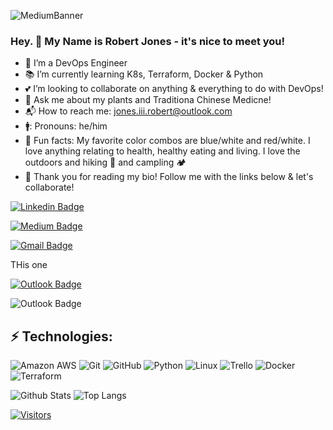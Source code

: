 
![MediumBanner](https://user-images.githubusercontent.com/100802530/178038667-17c0ead2-1934-4360-a455-5316fa896527.jpg)


### Hey.  👋 My Name is Robert Jones - it's nice to meet you!
<!--🔭 I’m currently working on-->

- 👀 I’m a DevOps Engineer
- :books: I’m currently learning K8s, Terraform, Docker & Python 
- :two_hearts: I’m looking to collaborate on anything & everything to do with DevOps!
- 💬 Ask me about my plants and Traditiona Chinese Medicne! 
- :mailbox_with_mail: How to reach me: jones.iii.robert@outlook.com
- 🚹: Pronouns: he/him 
- :tada: Fun facts: My favorite color combos are blue/white and red/white.  I love anything relating to health, healthy eating and living. I love the outdoors and hiking 🥾 and campling 🏕️    
- :blue_heart: Thank you for reading my bio! Follow me with the links below & let's collaborate!

[![Linkedin Badge](https://img.shields.io/badge/-Robert%20Jones-blue?style=flat-square&logo=Linkedin&logoColor=white&link=<https://www.linkedin.com/in/robert-iii-jones/>)](<https://www.linkedin.com/in/robert-iii-jones>)

[![Medium Badge](https://img.shields.io/badge/Robert%20Jones-12100E?style=flat-square&logo=medium&logoColor=white&link=<https://medium.com/@jones.iii.robert.it.trainings>)](<https://medium.com/@jones.iii.robert.it.trainings>)

[![Gmail Badge](https://img.shields.io/badge/-jones.iii.robert@outlook.com-c14438?style=flat-square&logo=Gmail&logoColor=white&link=mailto:<jones.iii.robert@outlook.com>)](mailto:<jones.iii.robert@outlook.com>)

THis one

[![Outlook Badge](https://img.shields.io/badge/-Robert%20Jones-blue?style=flat-square&logo=Outlook&logo=Gmail&logoColor=white&link=mailto:<jones.iii.robert@outlook.com>)](mailto:<jones.iii.robert@outlook.com>)

![Outlook Badge](https://user-images.githubusercontent.com/89417860/216736180-cad73627-3fd8-41a2-9129-8fdb18ab56cb.png)


## ⚡ Technologies:

![Amazon AWS](https://img.shields.io/badge/Amazon%20AWS-232F3E?style=flat-square&logo=amazon-aws)
![Git](https://img.shields.io/badge/-Git-black?style=flat-square&logo=git)
![GitHub](https://img.shields.io/badge/-GitHub-181717?style=flat-square&logo=github)
![Python](https://img.shields.io/badge/-Python-black?style=flat-square&logo=Python)
![Linux](https://img.shields.io/badge/Linux-FCC624?style=flat-square&logo=linux&logoColor=black)
![Trello](https://img.shields.io/badge/Trello-%23026AA7.svg?style=flat-square&logo=Trello&logoColor=white)
![Docker](https://img.shields.io/badge/docker-%230db7ed.svg?style=for-the-badge&logo=docker&logoColor=white)
![Terraform](https://img.shields.io/badge/terraform-%235835CC.svg?style=for-the-badge&logo=terraform&logoColor=white)

![Github Stats](https://github-readme-stats.vercel.app/api?username=Abamikhu&count_private=true&show_icons=true&include_all_commits=true)
![Top Langs](https://github-readme-stats.vercel.app/api/top-langs/?username=Abamikhu&hide=TeX&layout=compact)



[![Visitors](https://api.visitorbadge.io/api/visitors?path=<Abamikhu>%2F<Abamikhu>&label=VISITORS&countColor=%23263759)](https://visitorbadge.io/status?path=<Abamikhu>%2F<Abamikhu>)
